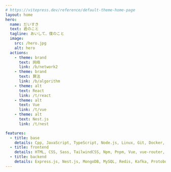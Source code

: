 ```yaml
---
# https://vitepress.dev/reference/default-theme-home-page
layout: home
hero:
  name: だいすき
  text: 君のこと
  tagline: あいして、僕のこと
  image:
    src: /hero.jpg
    alt: hero
  actions:
    - theme: brand
      text: 网络
      link: /b/network2
    - theme: brand
      text: 算法
      link: /b/algorithm
    - theme: alt
      text: React
      link: /t/react
    - theme: alt
      text: Vue
      link: /t/vue
    - theme: alt
      text: Nest.js
      link: /t/nest

features:
  - title: base
    details: Cpp, JavaScript, TypeScript, Node.js, Linux, Git, Docker, Nginx
  - title: frontend
    details: HTML, CSS, Sass, TailwindCSS, Npm, Pnpm, Vue, vue-router, Pinia, React, react-router, Zustand, Electron, Rollup, Webpack, Vite
  - title: backend
    details: Express.js, Nest.js, MongoDB, MySQL, Redis, Kafka, Protobuf
---
```

